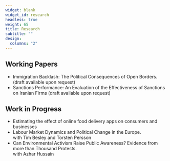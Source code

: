 ```yaml
---
widget: blank
widget_id: research
headless: true
weight: 65
title: Research
subtitle: ""
design:
  columns: "2"
---
```

## Working Papers

* Immigration Backlash: The Political Consequences of Open Borders. (draft available upon request)
* Sanctions Performance: An Evaluation of the Effectiveness of Sanctions on Iranian Firms (draft available upon request)

## Work in Progress

* Estimating the effect of online food delivery apps on consumers and businesses
* Labour Market Dynamics and Political Change in the Europe.\
    with Tim Besley and Torsten Persson
* Can Environmental Activism Raise Public Awareness? Evidence from more than Thousand
  Protests.\
  with Azhar Hussain